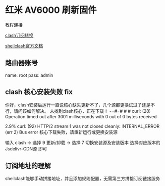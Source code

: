 # 红米 AV6000 刷新固件

[教程连接](https://uzbox.com/tech/openwrt/ax6000.html)

[clash订阅转换](https://uzbox.com/tech/clash.html)

[shellclash官方文档](https://juewuy.github.io/chang-jian-wen-ti/#%E4%B8%8A%E4%BC%A0%E7%9A%84%E9%85%8D%E7%BD%AE%E6%96%87%E4%BB%B6%E5%AF%BC%E5%85%A5%E6%9C%BA%E5%9C%BA%E9%85%8D%E7%BD%AE%E6%96%87%E4%BB%B6%E5%90%8E%E9%9D%A2%E6%9D%BF%E6%98%BE%E7%A4%BA%E7%A9%BA%E7%99%BD)

## 路由器账号

name: root
pass: admin

## clash 核心安装失败 fix

你好，clash安装后运行一直说核心缺失更新不了，几个源都更换试过了还是不行，请问该如何解决。
未找到clash核心，正在下载！
-=#=# # #
curl: (28) Operation timed out after 3001 milliseconds with 0 out of 0 bytes received

2.9%
curl: (92) HTTP/2 stream 1 was not closed cleanly: INTERNAL_ERROR (err 2)
Bus error
核心下载失败，请重新运行或更换安装源

输入 clash -> 选择 9 更新/卸载 -> 选择 7 切换安装源及安装版本
选择对应版本的 Jsdelivr-CDN源 即可

## 订阅地址的理解

shellclash能够手动拼接地址，并且添加规则配置，无需第三方拼接订阅链接服务